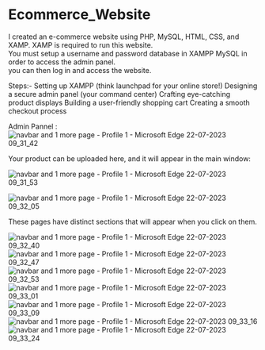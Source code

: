 # Ecommerce_Website
I created an e-commerce website using PHP, MySQL, HTML, CSS, and XAMP. XAMP is required to run this website.  
You must setup a username and password database in XAMPP MySQL in order to access the admin panel.  
you can then log in and access the website.  


Steps:-
Setting up XAMPP (think launchpad for your online store!)
Designing a secure admin panel (your command center)
Crafting eye-catching product displays
Building a user-friendly shopping cart
Creating a smooth checkout process

Admin Pannel :    
![navbar and 1 more page - Profile 1 - Microsoft​ Edge 22-07-2023 09_31_42](https://github.com/MrHK10/Ecommerce_Website/assets/102664312/78e214b0-b461-47de-8977-6a1032683852)

Your product can be uploaded here, and it will appear in the main window:  

![navbar and 1 more page - Profile 1 - Microsoft​ Edge 22-07-2023 09_31_53](https://github.com/MrHK10/Ecommerce_Website/assets/102664312/b2927c78-0cb9-40aa-8110-07792adab2ac)

  
![navbar and 1 more page - Profile 1 - Microsoft​ Edge 22-07-2023 09_32_05](https://github.com/MrHK10/Ecommerce_Website/assets/102664312/fd145f2a-2286-475e-8475-480943d57779)

These pages have distinct sections that will appear when you click on them.  

![navbar and 1 more page - Profile 1 - Microsoft​ Edge 22-07-2023 09_32_40](https://github.com/MrHK10/Ecommerce_Website/assets/102664312/a9c6479e-3df3-42cb-9be3-d950b02c2855)
![navbar and 1 more page - Profile 1 - Microsoft​ Edge 22-07-2023 09_32_47](https://github.com/MrHK10/Ecommerce_Website/assets/102664312/528e7d03-9b70-411a-9cec-52bc1e344983)
![navbar and 1 more page - Profile 1 - Microsoft​ Edge 22-07-2023 09_32_53](https://github.com/MrHK10/Ecommerce_Website/assets/102664312/2d9b2d16-ea0c-4780-b93f-0efd7412bcbb)
![navbar and 1 more page - Profile 1 - Microsoft​ Edge 22-07-2023 09_33_01](https://github.com/MrHK10/Ecommerce_Website/assets/102664312/707c2878-b328-4219-8d9d-834567a68e8f)
![navbar and 1 more page - Profile 1 - Microsoft​ Edge 22-07-2023 09_33_09](https://github.com/MrHK10/Ecommerce_Website/assets/102664312/20c6e15f-0d61-4331-97af-25decbe55757)
![navbar and 1 more page - Profile 1 - Microsoft​ Edge 22-07-2023 09_33_16](https://github.com/MrHK10/Ecommerce_Website/assets/102664312/437dbbc7-6311-49d6-99e8-0253395a29c6)
![navbar and 1 more page - Profile 1 - Microsoft​ Edge 22-07-2023 09_33_24](https://github.com/MrHK10/Ecommerce_Website/assets/102664312/b63f1e7b-3951-4ff8-a3e6-e900068bd07d)
